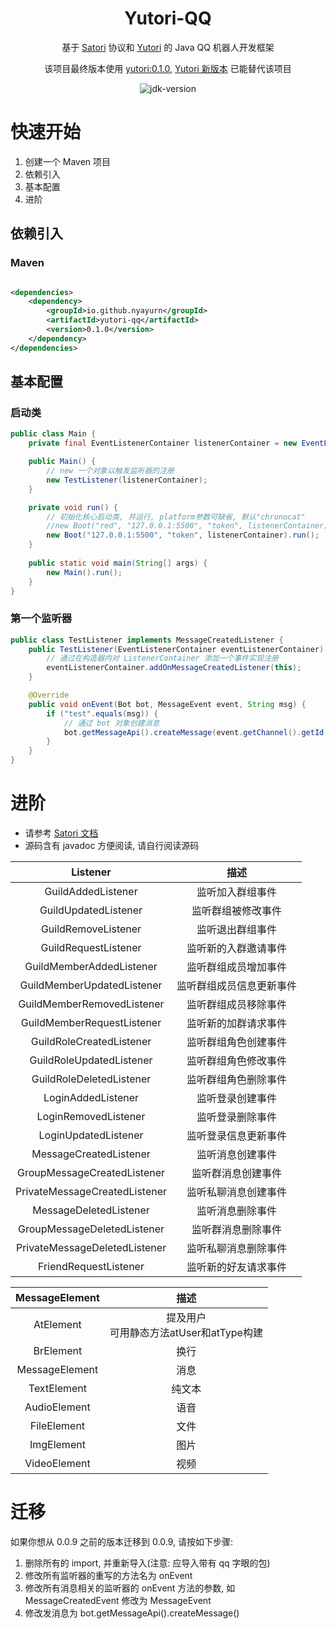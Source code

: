 <div align="center">

# Yutori-QQ

基于 [Satori](https://satori.js.org/zh-CN/) 协议和 [Yutori](https://github.com/Nyayurn/Yutori) 的 Java QQ 机器人开发框架

该项目最终版本使用 [yutori:0.1.0](https://central.sonatype.com/artifact/io.github.nyayurn/yutori/0.1.0), [Yutori 新版本](https://central.sonatype.com/artifact/io.github.nyayurn/yutori) 已能替代该项目

<img src="https://img.shields.io/badge/JDK-17+-brightgreen.svg?style=flat-square" alt="jdk-version">

</div>

# 快速开始

1. 创建一个 Maven 项目
2. 依赖引入
3. 基本配置
4. 进阶

## 依赖引入

### Maven

```xml

<dependencies>
    <dependency>
        <groupId>io.github.nyayurn</groupId>
        <artifactId>yutori-qq</artifactId>
        <version>0.1.0</version>
    </dependency>
</dependencies>
```

## 基本配置

### 启动类

```java
public class Main {
    private final EventListenerContainer listenerContainer = new EventListenerContainer();

    public Main() {
        // new 一个对象以触发监听器的注册
        new TestListener(listenerContainer);
    }

    private void run() {
        // 初始化核心启动类, 并运行, platform参数可缺省, 默认"chronocat"
        //new Boot("red", "127.0.0.1:5500", "token", listenerContainer).run()
        new Boot("127.0.0.1:5500", "token", listenerContainer).run();
    }
    
    public static void main(String[] args) {
        new Main().run();
    }
}
```

### 第一个监听器

```java
public class TestListener implements MessageCreatedListener {
    public TestListener(EventListenerContainer eventListenerContainer) {
        // 通过在构造器内对 ListenerContainer 添加一个事件实现注册
        eventListenerContainer.addOnMessageCreatedListener(this);
    }

    @Override
    public void onEvent(Bot bot, MessageEvent event, String msg) {
        if ("test".equals(msg)) {
            // 通过 bot 对象创建消息
            bot.getMessageApi().createMessage(event.getChannel().getId(), "test done!");
        }
    }
}
```

# 进阶

- 请参考 [Satori 文档](https://satori.js.org/zh-CN/protocol)
- 源码含有 javadoc 方便阅读, 请自行阅读源码

|           Listener            |      描述      |
|:-----------------------------:|:------------:|
|      GuildAddedListener       |   监听加入群组事件   |
|     GuildUpdatedListener      |  监听群组被修改事件   |
|      GuildRemoveListener      |   监听退出群组事件   |
|     GuildRequestListener      |  监听新的入群邀请事件  |
|   GuildMemberAddedListener    |  监听群组成员增加事件  |
|  GuildMemberUpdatedListener   | 监听群组成员信息更新事件 |
|  GuildMemberRemovedListener   |  监听群组成员移除事件  |
|  GuildMemberRequestListener   |  监听新的加群请求事件  |
|   GuildRoleCreatedListener    |  监听群组角色创建事件  |
|   GuildRoleUpdatedListener    |  监听群组角色修改事件  |
|   GuildRoleDeletedListener    |  监听群组角色删除事件  |
|      LoginAddedListener       |   监听登录创建事件   |
|     LoginRemovedListener      |   监听登录删除事件   |
|     LoginUpdatedListener      |  监听登录信息更新事件  |
|    MessageCreatedListener     |   监听消息创建事件   |
|  GroupMessageCreatedListener  |  监听群消息创建事件   |
| PrivateMessageCreatedListener |  监听私聊消息创建事件  |
|    MessageDeletedListener     |   监听消息删除事件   |
|  GroupMessageDeletedListener  |  监听群消息删除事件   |
| PrivateMessageDeletedListener |  监听私聊消息删除事件  |
|     FriendRequestListener     |  监听新的好友请求事件  |

| MessageElement |              描述               |
|:--------------:|:-----------------------------:|
|   AtElement    | 提及用户<br>可用静态方法atUser和atType构建 |
|   BrElement    |              换行               |
| MessageElement |              消息               |
|  TextElement   |              纯文本              |
|  AudioElement  |              语音               |
|  FileElement   |              文件               |
|   ImgElement   |              图片               |
|  VideoElement  |              视频               |

# 迁移

如果你想从 0.0.9 之前的版本迁移到 0.0.9, 请按如下步骤:
1. 删除所有的 import, 并重新导入(注意: 应导入带有 qq 字眼的包)
2. 修改所有监听器的重写的方法名为 onEvent
3. 修改所有消息相关的监听器的 onEvent 方法的参数, 如 MessageCreatedEvent 修改为 MessageEvent
4. 修改发消息为 bot.getMessageApi().createMessage()
